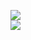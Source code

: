 [![](https://img.shields.io/badge/Made%20With-Github%20Spray-lightgrey.svg?style=for-the-badge&logo=github)](https://github.com/Annihil/github-spray#23060)  
[![](https://i.imgur.com/2DrTn0Z.gif)](https://github.com/Annihil/github-spray)